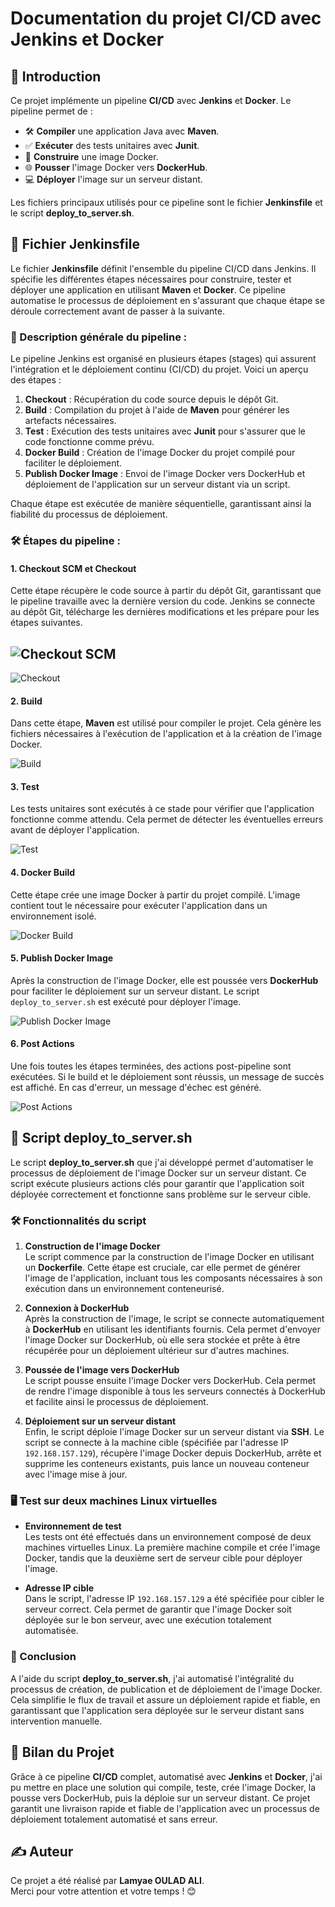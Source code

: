 # Documentation du projet CI/CD avec Jenkins et Docker

## 🚀 Introduction

Ce projet implémente un pipeline **CI/CD** avec **Jenkins** et **Docker**. Le pipeline permet de :
- 🛠️ **Compiler** une application Java avec **Maven**.
- ✅ **Exécuter** des tests unitaires avec **Junit**.
- 🐳 **Construire** une image Docker.
- 🌐 **Pousser** l'image Docker vers **DockerHub**.
- 💻 **Déployer** l'image sur un serveur distant.

Les fichiers principaux utilisés pour ce pipeline sont le fichier **Jenkinsfile** et le script **deploy_to_server.sh**.

## 📄 Fichier **Jenkinsfile**

Le fichier **Jenkinsfile** définit l'ensemble du pipeline CI/CD dans Jenkins. Il spécifie les différentes étapes nécessaires pour construire, tester et déployer une application en utilisant **Maven** et **Docker**. Ce pipeline automatise le processus de déploiement en s'assurant que chaque étape se déroule correctement avant de passer à la suivante.

### **📝 Description générale du pipeline :**
Le pipeline Jenkins est organisé en plusieurs étapes (stages) qui assurent l'intégration et le déploiement continu (CI/CD) du projet. Voici un aperçu des étapes :

1. **Checkout** : Récupération du code source depuis le dépôt Git.
2. **Build** : Compilation du projet à l'aide de **Maven** pour générer les artefacts nécessaires.
3. **Test** : Exécution des tests unitaires avec **Junit** pour s'assurer que le code fonctionne comme prévu.
4. **Docker Build** : Création de l'image Docker du projet compilé pour faciliter le déploiement.
5. **Publish Docker Image** : Envoi de l'image Docker vers DockerHub et déploiement de l'application sur un serveur distant via un script.

Chaque étape est exécutée de manière séquentielle, garantissant ainsi la fiabilité du processus de déploiement.

### **🛠️ Étapes du pipeline :**

#### 1. **Checkout SCM et Checkout**
Cette étape récupère le code source à partir du dépôt Git, garantissant que le pipeline travaille avec la dernière version du code. Jenkins se connecte au dépôt Git, télécharge les dernières modifications et les prépare pour les étapes suivantes.

![Checkout SCM](./images/checkoutsmc.png)
- 
![Checkout](./images/checkoutt.png)

#### 2. **Build**
Dans cette étape, **Maven** est utilisé pour compiler le projet. Cela génère les fichiers nécessaires à l'exécution de l'application et à la création de l'image Docker.

![Build](./images/build.png)

#### 3. **Test**
Les tests unitaires sont exécutés à ce stade pour vérifier que l'application fonctionne comme attendu. Cela permet de détecter les éventuelles erreurs avant de déployer l'application.

![Test](./images/test.png)

#### 4. **Docker Build**
Cette étape crée une image Docker à partir du projet compilé. L'image contient tout le nécessaire pour exécuter l'application dans un environnement isolé.

![Docker Build](./images/building.png)

#### 5. **Publish Docker Image**
Après la construction de l'image Docker, elle est poussée vers **DockerHub** pour faciliter le déploiement sur un serveur distant. Le script `deploy_to_server.sh` est exécuté pour déployer l'image.

![Publish Docker Image](./images/dockerPub.png)

#### 6. **Post Actions**
Une fois toutes les étapes terminées, des actions post-pipeline sont exécutées. Si le build et le déploiement sont réussis, un message de succès est affiché. En cas d'erreur, un message d'échec est généré.

![Post Actions](./images/post.png)



## 📝 Script **deploy_to_server.sh**

Le script **deploy_to_server.sh** que j'ai développé permet d'automatiser le processus de déploiement de l'image Docker sur un serveur distant. Ce script exécute plusieurs actions clés pour garantir que l'application soit déployée correctement et fonctionne sans problème sur le serveur cible.

### 🛠️ **Fonctionnalités du script**

1. **Construction de l'image Docker**  
   Le script commence par la construction de l'image Docker en utilisant un **Dockerfile**. Cette étape est cruciale, car elle permet de générer l'image de l'application, incluant tous les composants nécessaires à son exécution dans un environnement conteneurisé.

2. **Connexion à DockerHub**  
   Après la construction de l'image, le script se connecte automatiquement à **DockerHub** en utilisant les identifiants fournis. Cela permet d'envoyer l'image Docker sur DockerHub, où elle sera stockée et prête à être récupérée pour un déploiement ultérieur sur d'autres machines.

3. **Poussée de l'image vers DockerHub**  
   Le script pousse ensuite l'image Docker vers DockerHub. Cela permet de rendre l'image disponible à tous les serveurs connectés à DockerHub et facilite ainsi le processus de déploiement.

4. **Déploiement sur un serveur distant**  
   Enfin, le script déploie l'image Docker sur un serveur distant via **SSH**. Le script se connecte à la machine cible (spécifiée par l'adresse IP `192.168.157.129`), récupère l'image Docker depuis DockerHub, arrête et supprime les conteneurs existants, puis lance un nouveau conteneur avec l'image mise à jour.

### **🖥️ Test sur deux machines Linux virtuelles**

- **Environnement de test**  
  Les tests ont été effectués dans un environnement composé de deux machines virtuelles Linux. La première machine compile et crée l'image Docker, tandis que la deuxième sert de serveur cible pour déployer l'image.

- **Adresse IP cible**  
  Dans le script, l'adresse IP `192.168.157.129` a été spécifiée pour cibler le serveur correct. Cela permet de garantir que l'image Docker soit déployée sur le bon serveur, avec une exécution totalement automatisée.

### **🏁 Conclusion**

A l'aide du script **deploy_to_server.sh**, j'ai automatisé l'intégralité du processus de création, de publication et de déploiement de l'image Docker. Cela simplifie le flux de travail et assure un déploiement rapide et fiable, en garantissant que l'application sera déployée sur le serveur distant sans intervention manuelle.



## 🌟 Bilan du Projet

Grâce à ce pipeline **CI/CD** complet, automatisé avec **Jenkins** et **Docker**, j'ai pu mettre en place une solution qui compile, teste, crée l'image Docker, la pousse vers DockerHub, puis la déploie sur un serveur distant. Ce projet garantit une livraison rapide et fiable de l'application avec un processus de déploiement totalement automatisé et sans erreur.



## ✍️ Auteur

Ce projet a été réalisé par **Lamyae OULAD ALI**.  
Merci pour votre attention et votre temps ! 😊
